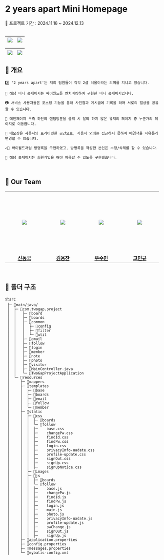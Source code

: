 <h1>2 years apart Mini Homepage</h1>
📍 프로젝트 기간 : 2024.11.18 ~ 2024.12.13
<br>
<br>

| ![](https://github.com/user-attachments/assets/52aaa82c-933b-409d-b1f8-2eb8ae20d4e2) | ![](https://github.com/user-attachments/assets/6864796c-5661-4157-a08b-d86cb7eff7b0) |
| --- | --- |

| ![](https://github.com/user-attachments/assets/47658899-d045-4336-9745-02ab336858b5) | ![](https://github.com/user-attachments/assets/da9051a8-55b5-42b4-b218-cb4dc882c04b) |
| --- | --- |




## 📌 개요

```
2️⃣ '2 years apart'는 저희 팀원들이 각각 2살 터울이라는 의미를 지니고 있습니다.

📖 해당 미니 홈페이지는 싸이월드를 벤치마킹하여 구현한 미니 홈페이지입니다. 

📷 서비스 사용자들은 포스팅 기능을 통해 사진첩과 게시글에 기록을 하며 서로의 일상을 공유할 수 있습니다.

👥 메인페이지 우측 하단의 랜덤방문을 클릭 시 탈퇴 하지 않은 유저의 페이지 중 누군가의 페이지로 이동합니다. 

📝 메모장은 사용자의 프라이빗한 공간으로, 사용자 외에는 접근하지 못하며 배경색을 자유롭게 변경할 수 있습니다.

✍🏻 싸이월드처럼 방명록을 구현하였고, 방명록을 작성한 본인은 수정/삭제를 할 수 있습니다.

🪪 해당 홈페이지는 회원가입을 해야 이용할 수 있도록 구현했습니다.
```

</br>

## 🐡 Our Team 

<table>
  <tr height="205px">
    <td align="center" width="200px">
      <a href="https://github.com/shin-muja"><img src="https://github.com/user-attachments/assets/6aedf0e6-5e1b-4e90-a2fb-9aff200e5339"/></a>
    </td>
    <td align="center" width="200px">
      <a href="https://github.com/herd132"><img src="https://github.com/user-attachments/assets/7e62cd22-de4b-4801-872f-2dca2dc7c079"/></a>
    </td>
    <td align="center" width="200px">
      <a href="https://github.com/soomin530"><img src="https://github.com/user-attachments/assets/bb63eb2a-d4a5-495e-b2b4-092b8a3d9af9"/></a>
    </td>
    <td align="center" width="200px">
      <a href="https://github.com/manggo999"><img src="https://github.com/user-attachments/assets/e5b9e556-b34d-4573-ac4b-7599042e1000"/></a>
    </td>
  </tr>
  <tr>
    <td align="center" width="200px">
      <a href="https://github.com/shin-muja/"><strong>신동국</strong></a><br>
    </td>
    <td align="center" width="200px">
      <a href="https://github.com/herd132/"><strong>김용찬</strong></a><br>
    </td>
    <td align="center" width="200px">
      <a href="https://github.com/soomin530/"><strong>우수민</strong></a><br>
    </td>
    <td align="center" width="200px">
      <a href="https://github.com/manggo999/"><strong>고민규</strong></a><br>
    </td>
  </tr>
</table>

<br />

## 📂 폴더 구조

```
📦src
 ├─ 📂main/java/
 │  ├─ 📂com.twogap.project
 │  │   ├─ 📂board
 │  │   ├─ 📂boards
 │  │   ├─ 📂common
 │  │   │  ├─ 📂config
 │  │   │  ├─ 📂filter
 │  │   │  └─ 📂util
 │  │   ├─ 📂email
 │  │   ├─ 📂follow
 │  │   ├─ 📂login
 │  │   ├─ 📂member
 │  │   ├─ 📂note
 │  │   ├─ 📂photo
 │  │   ├─ 📂visitor
 │  │   ├─ 📂MainController.java
 │  │   └─ 📂TwoGapProjectApplication
 │  └─ 📂resources
 │     ├─ 📂mappers
 │     ├─ 📂templates
 │     │  ├─ 📂base
 │     │  ├─ 📂boards
 │     │  ├─ 📂email
 │     │  ├─ 📂follow
 │     │  └─ 📂member
 │     ├─ 📂static
 │     │  ├─ 📂css
 │     │  │  ├─ 📂boards
 │     │  │  └─ 📂follow
 │     │  │  ├─    base.css
 │     │  │  ├─    changePw.css
 │     │  │  ├─    findId.css
 │     │  │  ├─    findPw.css
 │     │  │  ├─    login.css
 │     │  │  ├─    privacyInfo-uadate.css
 │     │  │  ├─    profile-update.css
 │     │  │  ├─    signOut.css
 │     │  │  ├─    signUp.css
 │     │  │  ├─    signUpNotice.css
 │     │  ├─ 📂images
 │     │  ├─ 📂js
 │     │  │  ├─ 📂boards
 │     │  │  └─ 📂follow
 │     │  │  ├─    base.js
 │     │  │  ├─    changePw.js
 │     │  │  ├─    findId.js
 │     │  │  ├─    findPw.js
 │     │  │  ├─    login.js
 │     │  │  ├─    main.js
 │     │  │  ├─    photo.js
 │     │  │  ├─    privacyInfo-uadate.js
 │     │  │  ├─    profile-update.js
 │     │  │  ├─    pwChange.js
 │     │  │  ├─    signOut.js
 │     │  │  ├─    signUp.js
 │     ├─ 📜application.properties
 │     ├─ 📜config.properties
 │     ├─ 📜messages.properties
 │     └─ 📜mybatis-config.xml
```

